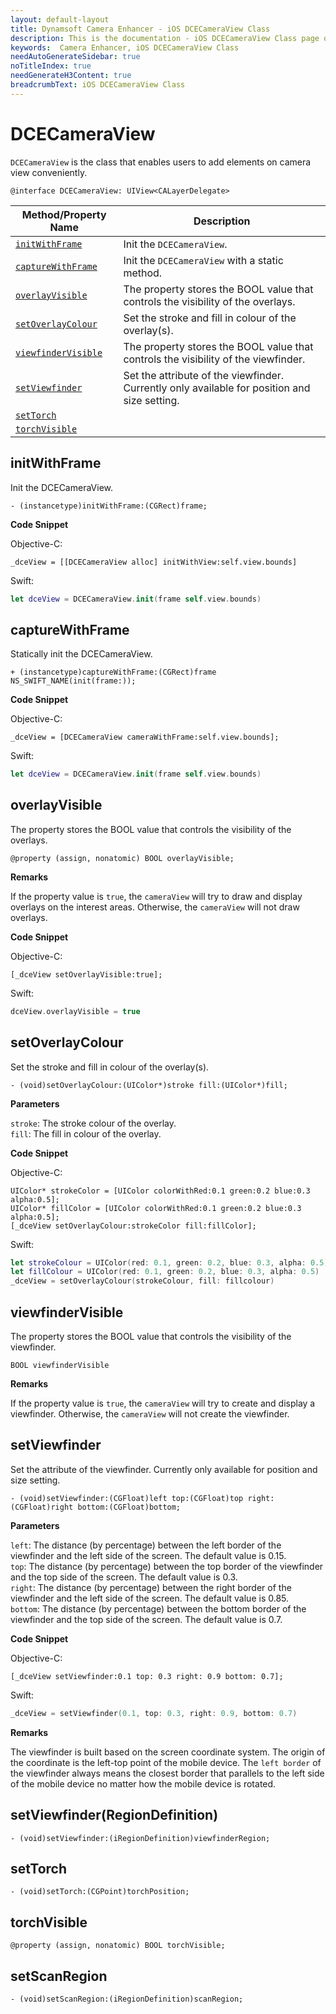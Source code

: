 ```yaml
---
layout: default-layout
title: Dynamsoft Camera Enhancer - iOS DCECameraView Class
description: This is the documentation - iOS DCECameraView Class page of Dynamsoft Camera Enhancer.
keywords:  Camera Enhancer, iOS DCECameraView Class
needAutoGenerateSidebar: true
noTitleIndex: true
needGenerateH3Content: true
breadcrumbText: iOS DCECameraView Class
---
```


# DCECameraView

`DCECameraView` is the class that enables users to add elements on camera view conveniently.

```objc
@interface DCECameraView: UIView<CALayerDelegate>
```

| Method/Property Name | Description |
| ----------- | ----------- |
| [`initWithFrame`](#initwithframe) | Init the `DCECameraView`. |
| [`captureWithFrame`](#capturewithframe) | Init the `DCECameraView` with a static method. |
| [`overlayVisible`](#overlayvisible) | The property stores the BOOL value that controls the visibility of the overlays. |
| [`setOverlayColour`](#setoverlaycolour) | Set the stroke and fill in colour of the overlay(s). |
| [`viewfinderVisible`](#setoverlaycolour) | The property stores the BOOL value that controls the visibility of the viewfinder. |
| [`setViewfinder`](#setoverlaycolour) | Set the attribute of the viewfinder. Currently only available for position and size setting. |
| [`setTorch`](#settorch) |  |
| [`torchVisible`](#torchvisible) |  |

## initWithFrame

Init the DCECameraView.

```objc
- (instancetype)initWithFrame:(CGRect)frame;
```

**Code Snippet**

Objective-C:

```objc
_dceView = [[DCECameraView alloc] initWithView:self.view.bounds]
```

Swift:

```swift
let dceView = DCECameraView.init(frame self.view.bounds)
```

## captureWithFrame

Statically init the DCECameraView.

```objc
+ (instancetype)captureWithFrame:(CGRect)frame NS_SWIFT_NAME(init(frame:));
```

**Code Snippet**

Objective-C:

```objc
_dceView = [DCECameraView cameraWithFrame:self.view.bounds];
```

Swift:

```swift
let dceView = DCECameraView.init(frame self.view.bounds)
```

## overlayVisible

The property stores the BOOL value that controls the visibility of the overlays.

```objc
@property (assign, nonatomic) BOOL overlayVisible;
```

**Remarks**

If the property value is `true`, the `cameraView` will try to draw and display overlays on the interest areas. Otherwise, the `cameraView` will not draw overlays.

**Code Snippet**

Objective-C:

```objc
[_dceView setOverlayVisible:true];
```

Swift:

```swift
dceView.overlayVisible = true
```

## setOverlayColour

Set the stroke and fill in colour of the overlay(s).

```objc
- (void)setOverlayColour:(UIColor*)stroke fill:(UIColor*)fill;
```

**Parameters**

`stroke`: The stroke colour of the overlay.  
`fill`: The fill in colour of the overlay.

**Code Snippet**

Objective-C:

```objc
UIColor* strokeColor = [UIColor colorWithRed:0.1 green:0.2 blue:0.3 alpha:0.5];
UIColor* fillColor = [UIColor colorWithRed:0.1 green:0.2 blue:0.3 alpha:0.5];
[_dceView setOverlayColour:strokeColor fill:fillColor];
```

Swift:

```swift
let strokeColour = UIColor(red: 0.1, green: 0.2, blue: 0.3, alpha: 0.5)
let fillColour = UIColor(red: 0.1, green: 0.2, blue: 0.3, alpha: 0.5)
_dceView = setOverlayColour(strokeColour, fill: fillcolour)
```

## viewfinderVisible

The property stores the BOOL value that controls the visibility of the viewfinder.

```objc
BOOL viewfinderVisible
```

**Remarks**

If the property value is `true`, the `cameraView` will try to create and display a viewfinder. Otherwise, the `cameraView` will not create the viewfinder.

## setViewfinder

Set the attribute of the viewfinder. Currently only available for position and size setting.

```objc
- (void)setViewfinder:(CGFloat)left top:(CGFloat)top right:(CGFloat)right bottom:(CGFloat)bottom;
```

**Parameters**

`left`: The distance (by percentage) between the left border of the viewfinder and the left side of the screen. The default value is 0.15.  
`top`: The distance (by percentage) between the top border of the viewfinder and the top side of the screen. The default value is 0.3.  
`right`: The distance (by percentage) between the right border of the viewfinder and the left side of the screen. The default value is 0.85.  
`bottom`: The distance (by percentage) between the bottom border of the viewfinder and the top side of the screen. The default value is 0.7.

**Code Snippet**

Objective-C:

```objc
[_dceView setViewfinder:0.1 top: 0.3 right: 0.9 bottom: 0.7];
```

Swift:

```swift
_dceView = setViewfinder(0.1, top: 0.3, right: 0.9, bottom: 0.7)
```

**Remarks**

The viewfinder is built based on the screen coordinate system. The origin of the coordinate is the left-top point of the mobile device. The `left border` of the viewfinder always means the closest border that parallels to the left side of the mobile device no matter how the mobile device is rotated.

## setViewfinder(RegionDefinition)

```objc
- (void)setViewfinder:(iRegionDefinition)viewfinderRegion;
```

## setTorch

```objc
- (void)setTorch:(CGPoint)torchPosition;
```

## torchVisible

```objc
@property (assign, nonatomic) BOOL torchVisible;
```

## setScanRegion

```objc
- (void)setScanRegion:(iRegionDefinition)scanRegion;
```
